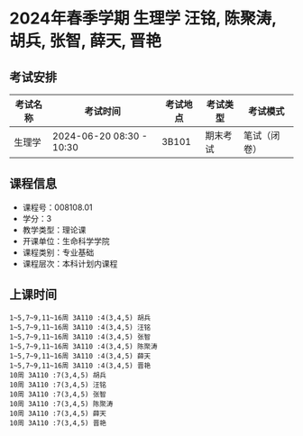 # 2024年春季学期 生理学 汪铭, 陈聚涛, 胡兵, 张智, 薛天, 晋艳




## 考试安排

| 考试名称 | 考试时间 | 考试地点 | 考试类型 | 考试模式 |
| -------- | -------- | -------- | -------- | -------- |
| 生理学 | 2024-06-20 08:30 - 10:30 | 3B101 | 期末考试 | 笔试（闭卷） |





## 课程信息

- 课程号：008108.01
- 学分：3
- 教学类型：理论课
- 开课单位：生命科学学院
- 课程类别：专业基础
- 课程层次：本科计划内课程

## 上课时间

```
1~5,7~9,11~16周 3A110 :4(3,4,5) 胡兵
1~5,7~9,11~16周 3A110 :4(3,4,5) 汪铭
1~5,7~9,11~16周 3A110 :4(3,4,5) 张智
1~5,7~9,11~16周 3A110 :4(3,4,5) 陈聚涛
1~5,7~9,11~16周 3A110 :4(3,4,5) 薛天
1~5,7~9,11~16周 3A110 :4(3,4,5) 晋艳
10周 3A110 :7(3,4,5) 胡兵
10周 3A110 :7(3,4,5) 汪铭
10周 3A110 :7(3,4,5) 张智
10周 3A110 :7(3,4,5) 陈聚涛
10周 3A110 :7(3,4,5) 薛天
10周 3A110 :7(3,4,5) 晋艳
```

